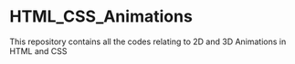 # HTML_CSS_Animations

This repository contains all the codes relating to 2D and 3D Animations in HTML and CSS
